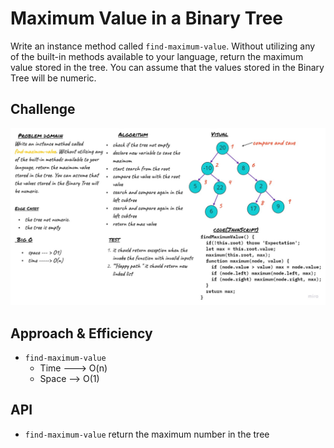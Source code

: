 # Maximum Value in a Binary Tree
Write an instance method called `find-maximum-value`. Without utilizing any of the built-in methods available to your language, return the maximum value stored in the tree. You can assume that the values stored in the Binary Tree will be numeric.

## Challenge
![](../../../assest/maximum.jpg)

## Approach & Efficiency
- `find-maximum-value`
    - Time ---> O(n)
    - Space --> O(1)
 
## API

- `find-maximum-value`
    return the maximum number in the tree
